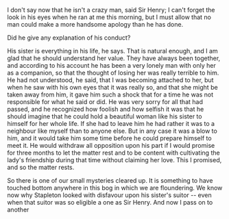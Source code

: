 I don't say now that he isn't a crazy man, said Sir Henry; I
can't forget the look in his eyes when he ran at me this morning, but I
must allow that no man could make a more handsome apology than he has
done.

Did he give any explanation of his conduct?

His sister is everything in his life, he says. That is natural enough,
and I am glad that he should understand her value. They have always been
together, and according to his account he has been a very lonely man
with only her as a companion, so that the thought of losing her was
really terrible to him. He had not understood, he said, that I was
becoming attached to her, but when he saw with his own eyes that it was
really so, and that she might be taken away from him, it gave him such a
shock that for a time he was not responsible for what he said or did. He
was very sorry for all that had passed, and he recognized how foolish
and how selfish it was that he should imagine that he could hold a
beautiful woman like his sister to himself for her whole life. If she
had to leave him he had rather it was to a neighbour like myself than to
anyone else. But in any case it was a blow to him, and it would take him
some time before he could prepare himself to meet it. He would withdraw
all opposition upon his part if I would promise for three months to let
the matter rest and to be content with cultivating the lady's
friendship during that time without claiming her love. This I promised,
and so the matter rests.

So there is one of our small mysteries cleared up. It is something to
have touched bottom anywhere in this bog in which we are floundering. We
know now why Stapleton looked with disfavour upon his sister's
suitor -- even when that suitor was so eligible a one as Sir Henry. And
now I pass on to another
